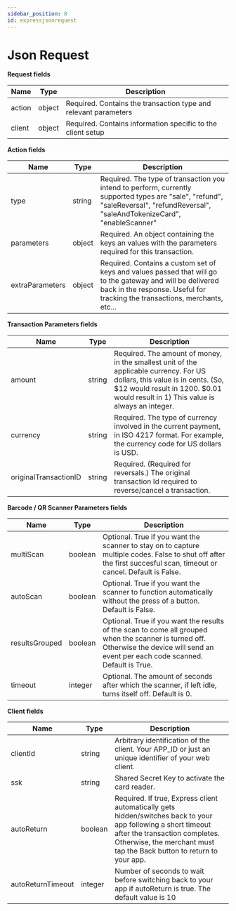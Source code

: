 ```yaml
---
sidebar_position: 8
id: expressjsonrequest
---
```


# Json Request

**Request fields**

| Name      | Type | Description |
| ----------- | ----------- | ----------- |
| action      | object       | Required. Contains the transaction type and relevant parameters|
| client     | object        | Required. Contains information specific to the client setup |

**Action fields**

| Name      | Type | Description |
| ----------- | ----------- | ----------- |
| type      | string       | Required. The type of transaction you intend to perform, currently supported types are "sale", "refund", "saleReversal", "refundReversal", "saleAndTokenizeCard", "enableScanner"|
| parameters     | object        | Required. An object containing the keys an values with the parameters required for this transaction. |
| extraParameters     | object        | Required. Contains a custom set of keys and values passed that will go to the gateway and will be delivered back in the response. Useful for tracking the transactions, merchants, etc... |


**Transaction Parameters fields**

| Name      | Type | Description |
| ----------- | ----------- | ----------- |
| amount      | string       | Required. The amount of money, in the smallest unit of the applicable currency. For US dollars, this value is in cents. (So, $12 would result in 1200. $0.01 would result in 1) This value is always an integer.|
| currency     | string        | Required. The type of currency involved in the current payment, in ISO 4217 format. For example, the currency code for US dollars is USD. |
| originalTransactionID     | string        | Required. (Required for reversals.) The original transaction Id required to reverse/cancel a transaction.|


**Barcode / QR Scanner Parameters fields**

| Name      | Type | Description |
| ----------- | ----------- | ----------- |
| multiScan      | boolean       | Optional. True if you want the scanner to stay on to capture multiple codes. False to shut off after the first succesful scan, timeout or cancel. Default is False.|
| autoScan     | boolean        | Optional. True if you want the scanner to function automatically without the press of a button. Default is False. |
| resultsGrouped     | boolean        | Optional. True if you want the results of the scan to come all grouped when the scanner is turned off. Otherwise the device will send an event per each code scanned. Default is True.|
| timeout     | integer        | Optional. The amount of seconds after which the scanner, if left idle, turns itself off. Default is 0.|


**Client fields**

| Name      | Type | Description |
| ----------- | ----------- | ----------- |
| clientId      | string       | Arbitrary identification of the client. Your APP_ID or just an unique identifier of your web client.|
| ssk     | string        | Shared Secret Key to activate the card reader. |
| autoReturn     | boolean        | Required. If true, Express client automatically gets hidden/switches back to your app following a short timeout after the transaction completes. Otherwise, the merchant must tap the Back button to return to your app.|
| autoReturnTimeout     | integer        | Number of seconds to wait before switching back to your app if autoReturn is true. The default value is 10|